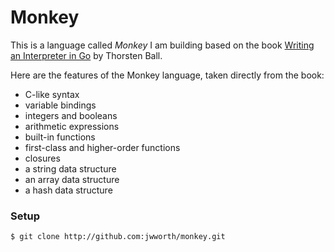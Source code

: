 # Monkey

This is a language called _Monkey_ I am building based on the book [Writing
an Interpreter in Go][1] by Thorsten Ball.

[1]: https://interpreterbook.com/

Here are the features of the Monkey language, taken directly from the book:

- C-like syntax
- variable bindings
- integers and booleans
- arithmetic expressions
- built-in functions
- first-class and higher-order functions
- closures
- a string data structure
- an array data structure
- a hash data structure

### Setup

```
$ git clone http://github.com:jwworth/monkey.git
```
